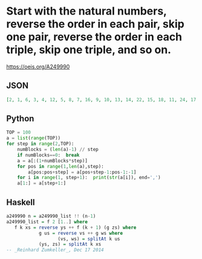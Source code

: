 # Start with the natural numbers, reverse the order in each pair, skip one pair, reverse the order in each triple, skip one triple, and so on\.
https://oeis.org/A249990
## JSON
```JSON
[2, 1, 6, 3, 4, 12, 5, 8, 7, 16, 9, 10, 13, 14, 22, 15, 18, 11, 24, 17, 32, 25, 26, 19, 20, 23, 30, 48, 31, 38, 21, 28, 27, 34, 33, 52, 35, 42, 29, 36, 39, 40, 49, 50, 58, 51, 54, 41, 44, 37, 60, 43, 66, 53, 84, 67, 68, 61, 62, 45, 46, 55, 56, 59, 76, 94, 77, 90]
```
## Python
```Python
TOP = 100
a = list(range(TOP))
for step in range(2,TOP):
    numBlocks = (len(a)-1) // step
    if numBlocks==0:  break
    a = a[:(1+numBlocks*step)]
    for pos in range(1,len(a),step):
        a[pos:pos+step] = a[pos+step-1:pos-1:-1]
    for i in range(1, step+1):  print(str(a[i]), end=',')
    a[1:] = a[step+1:]
```
## Haskell
```Haskell
a249990 n = a249990_list !! (n-1)
a249990_list = f 2 [1..] where
   f k xs = reverse ys ++ f (k + 1) (g zs) where
            g us = reverse vs ++ g ws where
                   (vs, ws) = splitAt k us
            (ys, zs) = splitAt k xs
-- _Reinhard Zumkeller_, Dec 17 2014
```
